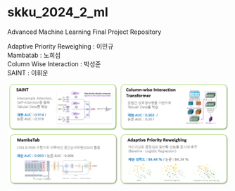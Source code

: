 # skku_2024_2_ml
Advanced Machine Learning Final Project Repository  

Adaptive Priority Reweighing : 이민규  
Mambatab : 노희섭  
Column Wise Interaction : 박성준  
SAINT : 이휘운  

![alt text](readme_image/image-1.png)  

